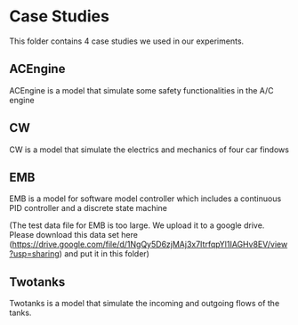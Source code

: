 # Case Studies

This folder contains 4 case studies we used in our experiments.

## ACEngine
ACEngine is a model that simulate some safety functionalities in the A/C engine

## CW
CW is a model that simulate the electrics and mechanics of four car findows

## EMB
EMB is a model for software model controller which includes a continuous PID controller and a discrete state machine

(The test data file for EMB is too large. We upload it to a google drive. Please download this data set here (https://drive.google.com/file/d/1NgQy5D6zjMAj3x7ItrfqpYl1IAGHv8EV/view?usp=sharing) and put it in this folder)

## Twotanks
Twotanks is a model that simulate the incoming and outgoing flows of the tanks.
